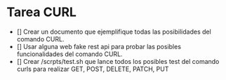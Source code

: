 # Tarea CURL

- [] Crear un documento que ejemplifique todas las posibilidades del comando CURL.
- [] Usar alguna web fake rest api para probar las posibles funcionalidades del comando CURL.
- [] Crear /scrpts/test.sh que lance todos los posibles test del comando curls para realizar GET, POST, DELETE, PATCH, PUT

